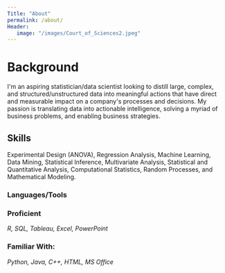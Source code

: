 ```yaml
---
Title: "About"
permalink: /about/
Header:
   image: "/images/Court_of_Sciences2.jpeg"
---
```


# Background

I'm an aspiring statistician/data scientist looking to distill large, complex, and structured/unstructured data into meaningful actions that have direct and measurable impact on a company's processes and decisions. My passion is translating data into actionable intelligence, solving a myriad of business problems, and enabling business strategies.


## Skills

Experimental Design (ANOVA), Regression Analysis, Machine Learning, Data Mining, Statistical Inference, Multivariate Analysis, Statistical and Quantitative Analysis, Computational Statistics, Random Processes, and Mathematical Modeling.

### Languages/Tools
### **Proficient**
*R, SQL, Tableau, Excel, PowerPoint*

### **Familiar With:**
*Python, Java, C++, HTML, MS Office*
